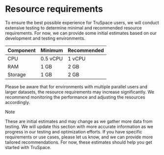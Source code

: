 # Resource requirements

To ensure the best possible experience for TruSpace users, we will conduct extensive testing to determine minimal and recommended resource requirements. For now, we can provide some initial estimates based on our development and testing environments.

| Component | Minimum  | Recommended |
| --------- | -------- | ----------- |
| CPU       | 0.5 vCPU | 1 vCPU      |
| RAM       | 1 GB     | 2 GB        |
| Storage   | 1 GB     | 2 GB        |

Please be aware that for environments with multiple parallel users and larger datasets, the resource requirements may increase significantly. We recommend monitoring the performance and adjusting the resources accordingly.

> [!NOTE]
> These are initial estimates and may change as we gather more data from testing. We will update this section with more accurate information as we progress in our testing and optimization efforts. If you have specific requirements or use cases, please let us know, and we can provide more tailored recommendations. For now, these estimates should help you get started with TruSpace.
